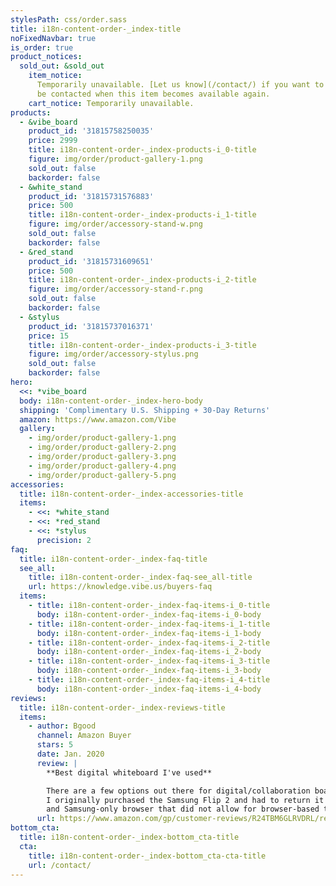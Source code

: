 ```yaml
---
stylesPath: css/order.sass
title: i18n-content-order-_index-title
noFixedNavbar: true
is_order: true
product_notices:
  sold_out: &sold_out
    item_notice:
      Temporarily unavailable. [Let us know](/contact/) if you want to
      be contacted when this item becomes available again.
    cart_notice: Temporarily unavailable.
products:
  - &vibe_board
    product_id: '31815758250035'
    price: 2999
    title: i18n-content-order-_index-products-i_0-title
    figure: img/order/product-gallery-1.png
    sold_out: false
    backorder: false
  - &white_stand
    product_id: '31815731576883'
    price: 500
    title: i18n-content-order-_index-products-i_1-title
    figure: img/order/accessory-stand-w.png
    sold_out: false
    backorder: false
  - &red_stand
    product_id: '31815731609651'
    price: 500
    title: i18n-content-order-_index-products-i_2-title
    figure: img/order/accessory-stand-r.png
    sold_out: false
    backorder: false
  - &stylus
    product_id: '31815737016371'
    price: 15
    title: i18n-content-order-_index-products-i_3-title
    figure: img/order/accessory-stylus.png
    sold_out: false
    backorder: false
hero:
  <<: *vibe_board
  body: i18n-content-order-_index-hero-body
  shipping: 'Complimentary U.S. Shipping + 30-Day Returns'
  amazon: https://www.amazon.com/Vibe
  gallery:
    - img/order/product-gallery-1.png
    - img/order/product-gallery-2.png
    - img/order/product-gallery-3.png
    - img/order/product-gallery-4.png
    - img/order/product-gallery-5.png
accessories:
  title: i18n-content-order-_index-accessories-title
  items:
    - <<: *white_stand
    - <<: *red_stand
    - <<: *stylus
      precision: 2
faq:
  title: i18n-content-order-_index-faq-title
  see_all:
    title: i18n-content-order-_index-faq-see_all-title
    url: https://knowledge.vibe.us/buyers-faq
  items:
    - title: i18n-content-order-_index-faq-items-i_0-title
      body: i18n-content-order-_index-faq-items-i_0-body
    - title: i18n-content-order-_index-faq-items-i_1-title
      body: i18n-content-order-_index-faq-items-i_1-body
    - title: i18n-content-order-_index-faq-items-i_2-title
      body: i18n-content-order-_index-faq-items-i_2-body
    - title: i18n-content-order-_index-faq-items-i_3-title
      body: i18n-content-order-_index-faq-items-i_3-body
    - title: i18n-content-order-_index-faq-items-i_4-title
      body: i18n-content-order-_index-faq-items-i_4-body
reviews:
  title: i18n-content-order-_index-reviews-title
  items:
    - author: Bgood
      channel: Amazon Buyer
      stars: 5
      date: Jan. 2020
      review: |
        **Best digital whiteboard I've used**

        There are a few options out there for digital/collaboration boards.
        I originally purchased the Samsung Flip 2 and had to return it due to its lack of cloud collaboration
        and Samsung-only browser that did not allow for browser-based tools...
      url: https://www.amazon.com/gp/customer-reviews/R24TBM6GLRVDRL/ref=cm_cr_dp_d_rvw_ttl?ie=UTF8&ASIN=B081LPL772
bottom_cta:
  title: i18n-content-order-_index-bottom_cta-title
  cta:
    title: i18n-content-order-_index-bottom_cta-cta-title
    url: /contact/
---
```

